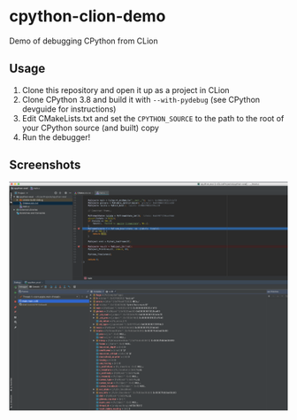 # cpython-clion-demo
Demo of debugging CPython from CLion

## Usage

1. Clone this repository and open it up as a project in CLion
2. Clone CPython 3.8 and build it with `--with-pydebug` (see CPython devguide for instructions)
3. Edit CMakeLists.txt and set the `CPYTHON_SOURCE` to the path to the root of your CPython source (and built) copy
4. Run the debugger!

## Screenshots

![](screenshot.png)

